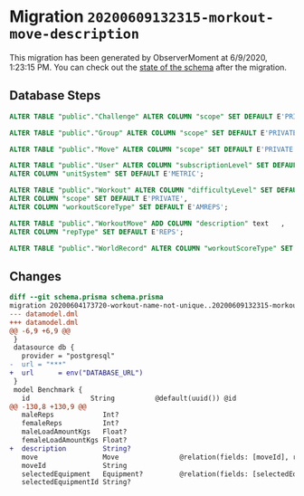 # Migration `20200609132315-morkout-move-description`

This migration has been generated by ObserverMoment at 6/9/2020, 1:23:15 PM.
You can check out the [state of the schema](./schema.prisma) after the migration.

## Database Steps

```sql
ALTER TABLE "public"."Challenge" ALTER COLUMN "scope" SET DEFAULT E'PRIVATE';

ALTER TABLE "public"."Group" ALTER COLUMN "scope" SET DEFAULT E'PRIVATE';

ALTER TABLE "public"."Move" ALTER COLUMN "scope" SET DEFAULT E'PRIVATE';

ALTER TABLE "public"."User" ALTER COLUMN "subscriptionLevel" SET DEFAULT E'FREE',
ALTER COLUMN "unitSystem" SET DEFAULT E'METRIC';

ALTER TABLE "public"."Workout" ALTER COLUMN "difficultyLevel" SET DEFAULT E'ONE',
ALTER COLUMN "scope" SET DEFAULT E'PRIVATE',
ALTER COLUMN "workoutScoreType" SET DEFAULT E'AMREPS';

ALTER TABLE "public"."WorkoutMove" ADD COLUMN "description" text   ,
ALTER COLUMN "repType" SET DEFAULT E'REPS';

ALTER TABLE "public"."WorldRecord" ALTER COLUMN "workoutScoreType" SET DEFAULT E'AMREPS';
```

## Changes

```diff
diff --git schema.prisma schema.prisma
migration 20200604173720-workout-name-not-unique..20200609132315-morkout-move-description
--- datamodel.dml
+++ datamodel.dml
@@ -6,9 +6,9 @@
 }
 datasource db {
   provider = "postgresql"
-  url = "***"
+  url      = env("DATABASE_URL")
 }
 model Benchmark {
   id               String          @default(uuid()) @id
@@ -130,8 +130,9 @@
   maleReps            Int?
   femaleReps          Int?
   maleLoadAmountKgs   Float?
   femaleLoadAmountKgs Float?
+  description         String?
   move                Move               @relation(fields: [moveId], references: [id])
   moveId              String
   selectedEquipment   Equipment?         @relation(fields: [selectedEquipmentId], references: [id])
   selectedEquipmentId String?
```


